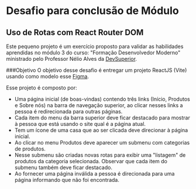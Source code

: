 # Desafio para conclusão de Módulo
## Uso de Rotas com React Router DOM

Este pequeno projeto é um exercício proposto para validar as habilidades aprendidas no módulo 3 do curso: "Formação Desenvolvedor Moderno" ministrado pelo Professor Nélio Alves da [DevSuperior](https://devsuperior.com.br).

###Objetivo
O objetivo desse desafio é entregar um projeto ReactJS (Vite) usando como modelo esse [Figma](https://www.figma.com/file/5cPiXC5sBQc4B4wIZKlI3i/Desafio-Rotas-React).

Esse projeto é composto por:
- Uma página inicial (de boas-vindas) contendo três links (Início, Produtos e Sobre nós) na barra de navegação superior, ao clicar nesses links a pessoa é redirecionada para outras páginas.
- Cada item do menu da barra superior deve ficar destacado para mostrar à pessoa que está usando o site qual é a página atual.
- Tem um ícone de uma casa que ao ser clicada deve direcionar à página inicial.
- Ao clicar no menu Produtos deve aparecer um submenu com categorias de produtos.
- Nesse submenu são criadas novas rotas para exibir uma "listagem" de produtos da categoria selecionada. Observar que cada item do submenu também deve ficar destacado.
- Ao fornecer uma página inválida a pessoa é direcionada para uma página informando que não foi encontrada.
